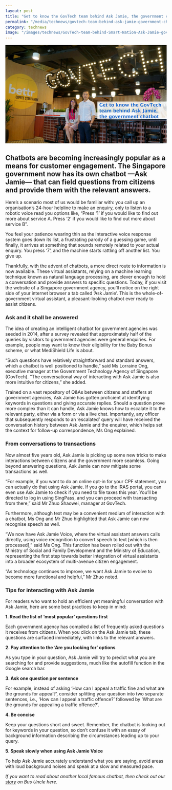 ```yaml
---
layout: post
title: "Get to know the GovTech team behind Ask Jamie, the government chatbot"
permalink: "/media/technews/govtech-team-behind-ask-jamie-government-chatbot"
category: technews
image: "/images/technews/GovTech-team-behind-Smart-Nation-Ask-Jamie-government-chatbot.JPG"
---
```


![GovTech team behind Ask Jamie the government chatbot](/images/technews/GovTech-team-behind-Smart-Nation-Ask-Jamie-government-chatbot.JPG)

Chatbots are becoming increasingly popular as a means for customer engagement. The Singapore government now has its own chatbot —Ask Jamie— that can field questions from citizens and provide them with the relevant answers.
---

Here’s a scenario most of us would be familiar with: you call up an organisation’s 24-hour helpline to make an enquiry, only to listen to a robotic voice read you options like, “Press ‘1’ if you would like to find out more about service A. Press ‘2’ if you would like to find out more about service B”.

You feel your patience wearing thin as the interactive voice response system goes down its list, a frustrating parody of a guessing game, until finally, it arrives at something that sounds remotely related to your actual enquiry. You press ‘7’, and the machine starts rattling off another list. You give up.

Thankfully, with the advent of chatbots, a more direct route to information is now available. These virtual assistants, relying on a machine learning technique known as natural language processing, are clever enough to hold a conversation and provide answers to specific questions. Today, if you visit the website of a Singapore government agency, you’ll notice on the right side of your internet browser a tab called ‘Ask Jamie’. This is the whole-of-government virtual assistant, a pleasant-looking chatbot ever ready to assist citizens. 

### **Ask and it shall be answered**

The idea of creating an intelligent chatbot for government agencies was seeded in 2014, after a survey revealed that approximately half of the queries by visitors to government agencies were general enquiries. For example, people may want to know their eligibility for the Baby Bonus scheme, or what MediShield Life is about.

“Such questions have relatively straightforward and standard answers, which a chatbot is well positioned to handle,” said Ms Lorraine Ong, executive manager at the Government Technology Agency of Singapore (GovTech). “The conversational way of interacting with Ask Jamie is also more intuitive for citizens,” she added.

Trained on a vast repository of Q&As between citizens and staffers at government agencies, Ask Jamie has gotten proficient at identifying keywords in questions and giving accurate replies. Should a question prove more complex than it can handle, Ask Jamie knows how to escalate it to the relevant party, either via a form or via a live chat. Importantly, any officer that subsequently responds to an ‘escalated’ query will have received the conversation history between Ask Jamie and the enquirer, which helps set the context for follow-up correspondence, Ms Ong explained.


### **From conversations to transactions**

Now almost five years old, Ask Jamie is picking up some new tricks to make interactions between citizens and the government more seamless. Going beyond answering questions, Ask Jamie can now mitigate some transactions as well. 

“For example, if you want to do an online opt-in for your CPF statement, you can actually do that using Ask Jamie. If you go to the IRAS portal, you can even use Ask Jamie to check if you need to file taxes this year. You’ll be directed to log in using SingPass, and you can proceed with transacting from there,” said Mr Zhuo Shaowei, manager at GovTech.

Furthermore, although text may be a convenient medium of interaction with a chatbot, Ms Ong and Mr Zhuo highlighted that Ask Jamie can now recognise speech as well.

“We now have Ask Jamie Voice, where the virtual assistant answers calls directly, using voice recognition to convert speech to text [which is then processed],” said Ms Ong. This function has been rolled out with the Ministry of Social and Family Development and the Ministry of Education, representing the first step towards better integration of virtual assistants into a broader ecosystem of multi-avenue citizen engagement. 

“As technology continues to improve, we want Ask Jamie to evolve to become more functional and helpful,” Mr Zhuo noted.


### **Tips for interacting with Ask Jamie**

For readers who want to hold an efficient yet meaningful conversation with Ask Jamie, here are some best practices to keep in mind:


**1. Read the list of ‘most popular’ questions first**

Each government agency has compiled a list of frequently asked questions it receives from citizens. When you click on the Ask Jamie tab, these questions are surfaced immediately, with links to the relevant answers.

**2. Pay attention to the ‘Are you looking for’ options** 

As you type in your question, Ask Jamie will try to predict what you are searching for and provide suggestions, much like the autofill function in the Google search bar. 

**3. Ask one question per sentence**

For example, instead of asking ‘How can I appeal a traffic fine and what are the grounds for appeal?’, consider splitting your question into two separate sentences, i.e., ‘How can I appeal a traffic offence?’ followed by ‘What are the grounds for appealing a traffic offence?’.

**4. Be concise**

Keep your questions short and sweet. Remember, the chatbot is looking out for keywords in your question, so don’t confuse it with an essay of background information describing the circumstances leading up to your query.

**5. Speak slowly when using Ask Jamie Voice**

To help Ask Jamie accurately understand what you are saying, avoid areas with loud background noises and speak at a slow and measured pace.


*If you want to read about another local famous chatbot, then check out our [story](https://www.tech.gov.sg/media/technews/bus-uncle-talks-data-lah) on Bus Uncle here.*
